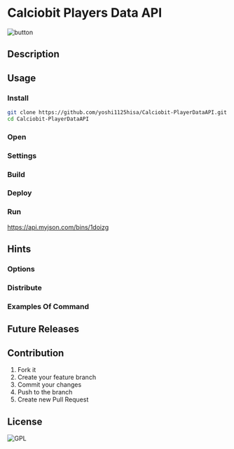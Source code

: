 # Calciobit Players Data API
![button](https://img.shields.io/badge/Version-0.1.0-blue.svg)

## Description

## Usage
### Install
```sh
git clone https://github.com/yoshi1125hisa/Calciobit-PlayerDataAPI.git
cd Calciobit-PlayerDataAPI
```

### Open

### Settings

### Build

### Deploy

### Run
https://api.myjson.com/bins/1doizg

## Hints

### Options

### Distribute

### Examples Of Command

## Future Releases

## Contribution
1. Fork it  
2. Create your feature branch  
3. Commit your changes  
4. Push to the branch  
5. Create new Pull Request

## License
![GPL](https://img.shields.io/badge/Licence-GPL--3.0-green.svg)


